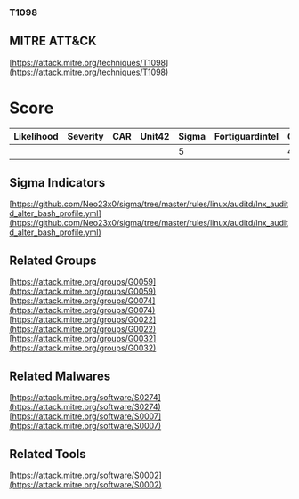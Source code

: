 
### T1098
## MITRE ATT&CK
[https://attack.mitre.org/techniques/T1098](https://attack.mitre.org/techniques/T1098)

# Score

| Likelihood | Severity | CAR | Unit42 | Sigma | Fortiguardintel | Groups | Malwares | Tools |
| ---------- | -------- | --- | ------ | ----- | --------------- | ---  | --- | --- |
 |   |   |   |   | 5 |   | 4 | 2 | 1 |



## Sigma Indicators

[https://github.com/Neo23x0/sigma/tree/master/rules/linux/auditd/lnx_auditd_alter_bash_profile.yml](https://github.com/Neo23x0/sigma/tree/master/rules/linux/auditd/lnx_auditd_alter_bash_profile.yml)
[]()


## Related Groups

[https://attack.mitre.org/groups/G0059](https://attack.mitre.org/groups/G0059)
[https://attack.mitre.org/groups/G0074](https://attack.mitre.org/groups/G0074)
[https://attack.mitre.org/groups/G0022](https://attack.mitre.org/groups/G0022)
[https://attack.mitre.org/groups/G0032](https://attack.mitre.org/groups/G0032)
[]()


## Related Malwares

[https://attack.mitre.org/software/S0274](https://attack.mitre.org/software/S0274)
[https://attack.mitre.org/software/S0007](https://attack.mitre.org/software/S0007)
[]()


## Related Tools

[https://attack.mitre.org/software/S0002](https://attack.mitre.org/software/S0002)
[]()
